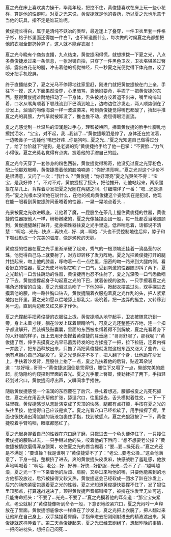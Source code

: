 夏之光在床上喜欢卖力操干，毕竟年轻，把控不住，黄俊捷喜欢在床上玩一些小花样，算是他的性癖吧。对夏之光来说，黄俊捷就是他的春药，所以夏之光也乐意于当他的玩具，指不定是谁玩谁呢。

黄俊捷长得白，属于是清纯不妖冶的类型，最近迷上了叠穿，一件卫衣里套一件格子衫，格子衫里面还得加一件白T，也不知道图什么，每次做的时候夏之光都想把他的衣服全部扔掉算了，这人就不能穿衣服！

夏之光今晚有个商务直播，九点结束，黄俊捷闲得慌，就想撩拨一下夏之光，八点多黄俊捷发过来一条信息，一张对镜自拍，只穿了一件黑色卫衣，卫衣堪堪盖过臀部，露出白花花的腿，冲击着他的视觉神经，只一秒夏之光便觉得下体充血，咬了咬牙把手机熄屏。

终于直播结束了，夏之光马不停蹄地往家里赶，刚进门就把黄俊捷按在门上亲，手往下一摸，这人下面果然没穿，心里暗骂，真他妈要命，手捏了一把黄俊捷的东西，惹得黄俊捷难耐地扭动了一下身体，舌头被对方咬着退不出来，嘴里呜呜叫着，口水从嘴角顺着下颚线流到下巴滴到地上，边吻边往沙发走，两人顺势倒在了沙发上，汹涌的吻像海浪一样一波波袭来，吻到黄俊捷觉得嘴巴都酸了，抬起手推夏之光的肩膀，力气早就被卸没了，推也推不动，委屈得眼泪直流。

夏之光感觉到一丝温热的湿润趟过手心，理智被唤回，捧着黄俊捷的脸手忙脚乱地擦拭泪水，“宝宝，对不起，我…我错了…”黄俊捷眼泪是停了，身体还在抽泣着，一边吸鼻子一边锤他“嘴巴好疼…你是狗吗…夏之光…”夏之光知道自己做得过分了，给了台阶就下“是狗，是老婆的狗”黄俊捷抬手给了他一巴掌：“不要脸…”力气小得很，夏之光莫名觉得有点爽，握着他的手蹭自己的脸。

夏之光今天穿了一套修身的粉色西装，黄俊捷觉得稀奇，他没见过夏之光穿粉色，配上他那双眼睛，黄俊捷摸着他的脸喃喃道：“你好漂亮啊…”夏之光对这个评价不是很满意，又问了一次：“我什么？”黄俊捷：“你好漂亮”夏之光哭笑不得：“宝宝，是我好帅！”。不对不对，黄俊捷摇了摇头，把他推开，让他站起来，两条腿搭在茶几上，背靠着沙发把夏之光圈在两腿之间，仔细端详了一番：“嗯…还是漂亮~”夏之光根本没听他在说什么，在他的视角黄俊捷这个姿势实在是犯规，他现在能一眼看到黄俊捷胯间垂嗒着的性器，一晃一晃地点着头…

光景被夏之光收进眼底，让他着了魔，一屁股坐在茶几上握住黄俊捷的性器，黄俊捷的性器跟他人一样，粉粉嫩嫩的，夏之光像揉捏面团一般，每一处都妥当地照顾到，黄俊捷腿越打越开，挺身把性器往夏之光手里送，低声喘息着，话都说不清楚：“啊哈…光光…快点…再快点…好…爽…啊哈…”头也不受控制地往后仰，脖子和下颚线形成一个完美的弧度，像是濒死的天鹅。

黄俊捷的性器在夏之光手里渐渐硬了起来，秀气的一根顶端还挂着一滴晶莹的水珠，他觉得自己马上就要射了，对方却转移了发力阵地。夏之光把黄俊捷打开的腿并拢起来，吻上他的膝盖，啄吻着一点一点往里，细密的吻一路来到大腿内侧，看着挺立的性器，夏之光使坏地朝它吹了一口气，受到刺激的性器随即抖了两下，夏之光趁机一口含住跳动的性器，黄俊捷再也忍不住射了，夏之光深吸一口气悉数咽了下去。黄俊捷撑起身子勾起夏之光的下巴，就着俯视的姿势，一只手擦着夏之光嘴角还残留的白浊，夏之光偏过头吻了一下他的手，掀起衣摆盖过头，双手探进去摸着他的腰，吻一路往胸口钻去，黄俊捷隔着衣服抱着夏之光作乱的头，把人紧紧地抱在怀里。夏之光如愿以偿地舔上那乳尖，吸吮着，把一边弄的挺立，又转移到另一边，直到两边都又红又肿才作休。

夏之光撑起手把黄俊捷的衣服往上拢，黄俊捷顺从地举起手，卫衣被随意扔到一旁，身上未着寸缕，躺在沙发上眯着眼睛哈气，可夏之光还整整齐齐地，连一个扣子都没解开，西装裤鼓鼓囊囊，里面的东西被束缚着得不到解放，夏之光看着身下的人舒服的样子，压上去用牙齿撵着黄俊捷的耳垂磨：“哥哥舒服了，那我呢？”黄俊捷了然，伸手去摸夏之光早已蓄势待发的地方揉搓了一把，拉下拉链，连着内裤一并脱了，把东西释放出来，只撸了两把黄俊捷就发觉这根东西又涨大了些许，让他有点担心自己的屁股了。夏之光觉得差不多了，把人翻了个身，让他跪在沙发上，手扶着沙发背，屁股往上抬了一点，夏之光扶着他的后背，贴近耳朵说道：“扶好哦…哥哥～”黄俊捷这回倒是乖得很，腰往下又塌了一点，臀部完美的翘起，能隐隐约约窥探到里面的春光。夏之光手覆上臀瓣，使劲揉捏了两下，手指轻轻划过穴口，黄俊捷闷哼出声，又瞬间拿手捂住。

随后黄俊捷感觉一个温润的东西覆在了后穴，挣扎着想逃，腰部被夏之光死死抓住，夏之光在用舌头帮他扩张，舔湿穴口，往里探去，舌头模拟着性交，一下一下往里戳，黄俊捷感觉从羞耻演变成了灭顶的快感，腿都有点打颤，手按在夏之光的头往里按，他觉得自己应该是疯了。夏之光看穴口已经松软了，用手指探了探，里面也很快涌出滑腻腻的肠液包裹住手指，找到敏感点，夏之光狠狠按了一下，黄俊捷咬着手臂呜咽，眼眶都憋红了。

夏之光起身握着自己的性器在穴口磨了磨，只戳进去一个龟头便停住了，一只搂住黄俊捷的腰贴过去，一只手掰过他的头，咬着他的下唇问：“想不想要老公操？”黄俊捷被情欲磨得浑身颤栗，咬住夏之光的唇含糊着：“要…要…操死我…”夏之光还是不满足：“要谁操？我是谁啊？”黄俊捷受不了了：“老公…要老公操…”这会他满意了，下身一挺，整根挤了进去，爽的黄俊捷头皮发麻，快感战胜了羞耻感，他放声地叫喊着：“啊哈…老公…好…好棒…好快…好舒服…光光…受不了了…”越叫越浪，夏之光一下一下亲着他的后颈、肩膀，又掰过来吻他的嘴，只要他能亲到的地方他都没放过，后穴被操得又软又热，黄俊捷这会已经软成一团水了趴在沙发上，后穴的肠肉紧密包裹着夏之光的性器，夏之光知道黄俊捷快要撑不住了，发了狠往里顶那点，打算速战速决了，顶得黄俊捷声音都叫哑了，被挤在沙发里无处可逃，只能拼命摇头：“不要了…光光…不要了…”夏之光摸着他的耳朵道：“那宝宝夹紧点，老公就射了”黄俊捷像听到命令一般，下意识地绞紧穴口，夏之光闷哼一声释放在了里面。黄俊捷彻底像水一样瘫在了沙发上，夏之光把上衣脱了，把人翻过来让他趴在自己身上，双手揉捏着臀瓣，手指伸进去把刚刚射进去的精液渡出来，黄俊捷就这样睡着了。第二天黄俊捷起来，夏之光已经去剧组了，想起昨晚的事情，一把闷进枕头，想把自己闷死…
